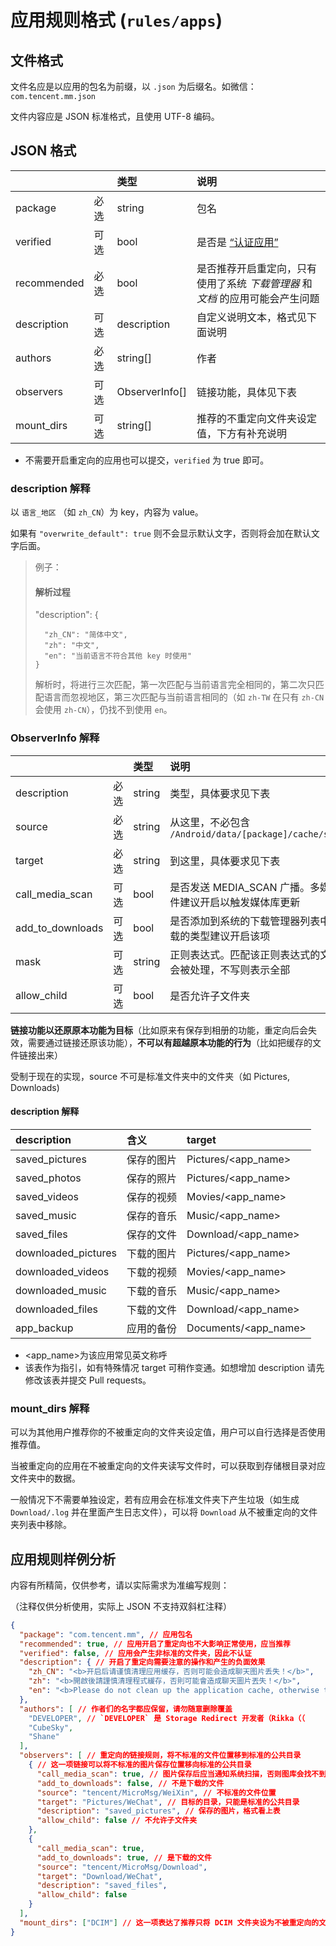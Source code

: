 # 应用规则格式 (`rules/apps`)

## 文件格式

文件名应是以应用的包名为前缀，以 `.json` 为后缀名。如微信：`com.tencent.mm.json`

文件内容应是 JSON 标准格式，且使用 UTF-8 编码。

## JSON 格式 
|             |      | 类型           | 说明                                                                           |
| :---------- | :--- | :------------- | :----------------------------------------------------------------------------- |
| package     | 必选 | string         | 包名                                                                           |
| verified    | 可选 | bool           | 是否是 [“认证应用”](./ABOUT_VERIFIED_APPS.md)                                |
| recommended | 必选 | bool           | 是否推荐开启重定向，只有使用了系统 _下载管理器_ 和 _文档_ 的应用可能会产生问题 |
| description | 可选 | description    | 自定义说明文本，格式见下面说明                                                 |
| authors     | 必选 | string[]       | 作者                                                                           |
| observers   | 可选 | ObserverInfo[] | 链接功能，具体见下表                                                           |
| mount_dirs  | 可选 | string[]       | 推荐的不重定向文件夹设定值，下方有补充说明                                       |

* 不需要开启重定向的应用也可以提交，`verified` 为 true 即可。

### description 解释
以 `语言_地区` （如 `zh_CN`）为 key，内容为 value。

如果有 `"overwrite_default": true` 则不会显示默认文字，否则将会加在默认文字后面。

> 例子：
> #### 解析过程
> "description": {
> ```
> 	"zh_CN": "简体中文",
> 	"zh": "中文",
> 	"en": "当前语言不符合其他 key 时使用"
> }
> ```
> 解析时，将进行三次匹配，第一次匹配与当前语言完全相同的，第二次只匹配语言而忽视地区，第三次匹配与当前语言相同的（如 `zh-TW` 在只有 `zh-CN` 会使用 `zh-CN`），仍找不到使用 `en`。

### ObserverInfo 解释
|                    |      | 类型   | 说明                                                          |
| :----------------- | :--- | :----- | :------------------------------------------------------------ |
| description        | 必选 | string | 类型，具体要求见下表                                          |
| source             | 必选 | string | 从这里，不必包含 `/Android/data/[package]/cache/sdcard`       |
| target             | 必选 | string | 到这里，具体要求见下表                                        |
| call\_media\_scan  | 可选 | bool   | 是否发送 MEDIA\_SCAN 广播。多媒体文件建议开启以触发媒体库更新 |
| add\_to\_downloads | 可选 | bool   | 是否添加到系统的下载管理器列表中。下载的类型建议开启该项      |
| mask               | 可选 | string | 正则表达式。匹配该正则表达式的文件才会被处理，不写则表示全部  |
| allow_child        | 可选 | bool   | 是否允许子文件夹                                              |

**链接功能以还原原本功能为目标**（比如原来有保存到相册的功能，重定向后会失效，需要通过链接还原该功能），**不可以有超越原本功能的行为**（比如把缓存的文件链接出来）

受制于现在的实现，source 不可是标准文件夹中的文件夹（如 Pictures, Downloads)

#### description 解释
| description          | 含义       | target               |
| :------------------- | :--------- | :------------------- |
| saved\_pictures      | 保存的图片 | Pictures/<app_name>  |
| saved\_photos        | 保存的照片 | Pictures/<app_name>  |
| saved\_videos        | 保存的视频 | Movies/<app_name>    |
| saved\_music         | 保存的音乐 | Music/<app_name>     |
| saved\_files         | 保存的文件 | Download/<app_name>  |
| downloaded\_pictures | 下载的图片 | Pictures/<app_name>  |
| downloaded\_videos   | 下载的视频 | Movies/<app_name>    |
| downloaded\_music    | 下载的音乐 | Music/<app_name>     |
| downloaded\_files    | 下载的文件 | Download/<app_name>  |
| app\_backup          | 应用的备份 | Documents/<app_name> |


* <app_name>为该应用常见英文称呼
* 该表作为指引，如有特殊情况 target 可稍作变通。如想增加 description 请先修改该表并提交 Pull requests。

### mount_dirs 解释

可以为其他用户推荐你的不被重定向的文件夹设定值，用户可以自行选择是否使用推荐值。

当被重定向的应用在不被重定向的文件夹读写文件时，可以获取到存储根目录对应文件夹中的数据。

一般情况下不需要单独设定，若有应用会在标准文件夹下产生垃圾（如生成 `Download/.log` 并在里面产生日志文件），可以将 `Download` 从不被重定向的文件夹列表中移除。

## 应用规则样例分析

内容有所精简，仅供参考，请以实际需求为准编写规则：

（注释仅供分析使用，实际上 JSON 不支持双斜杠注释）

```json
{
  "package": "com.tencent.mm", // 应用包名
  "recommended": true, // 应用开启了重定向也不大影响正常使用，应当推荐
  "verified": false, // 应用会产生非标准的文件夹，因此不认证
  "description": { // 开启了重定向需要注意的操作和产生的负面效果
    "zh_CN": "<b>开启后请谨慎清理应用缓存，否则可能会造成聊天图片丢失！</b>",
    "zh": "<b>開啟後請謹慎清理程式緩存，否則可能會造成聊天圖片丟失！</b>",
    "en": "<b>Please do not clean up the application cache, otherwise the pictures in chats may lost.</b>"
  },
  "authors": [ // 作者们的名字都应保留，请勿随意删除覆盖
    "DEVELOPER", // `DEVELOPER` 是 Storage Redirect 开发者（Rikka（（
    "CubeSky",
    "Shane"
  ],
  "observers": [ // 重定向的链接规则，将不标准的文件位置移到标准的公共目录
    { // 这一项链接可以将不标准的图片保存位置移向标准的公共目录
      "call_media_scan": true, // 图片保存后应当通知系统扫描，否则图库会找不到
      "add_to_downloads": false, // 不是下载的文件
      "source": "tencent/MicroMsg/WeiXin", // 不标准的文件位置
      "target": "Pictures/WeChat", // 目标的目录，只能是标准的公共目录
      "description": "saved_pictures", // 保存的图片，格式看上表
      "allow_child": false // 不允许子文件夹
    },
    {
      "call_media_scan": true,
      "add_to_downloads": true, // 是下载的文件
      "source": "tencent/MicroMsg/Download",
      "target": "Download/WeChat",
      "description": "saved_files",
      "allow_child": false
    }
  ],
  "mount_dirs": ["DCIM"] // 这一项表达了推荐只将 DCIM 文件夹设为不被重定向的文件夹
}
```